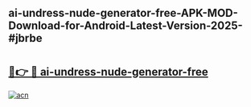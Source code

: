 ## ai-undress-nude-generator-free-APK-MOD-Download-for-Android-Latest-Version-2025-#jbrbe

# <h2><a href="https://bedroomkl.my?title=ai-undress-nude-generator-free&ref=20M">🔗👉 🔴 ai-undress-nude-generator-free</a></h2>

[![acn](https://github.com/user-attachments/assets/0f9c940e-d8b0-45ae-aac7-cd30a18b3e1c)](https://bedroomkl.my?title=ai-undress-nude-generator-free&ref=20M)

